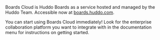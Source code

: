Boards Cloud is Huddo Boards as a service hosted and managed by the Huddo Team. Accessible now at [boards.huddo.com](https://boards.huddo.com/).

You can start using Boards Cloud immediately! Look for the enterprise collaboration platform you want to integrate with in the documentation menu for instructions on getting started.

